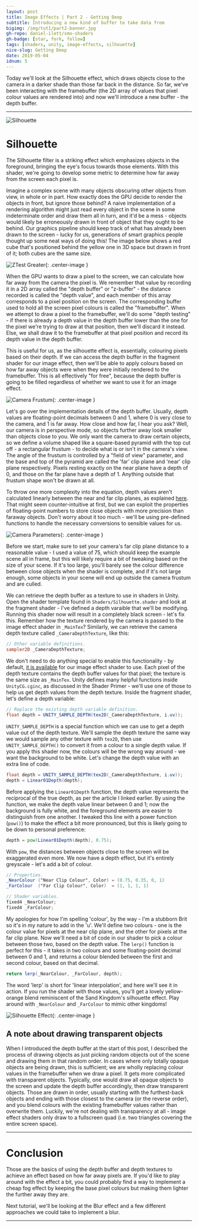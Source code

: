 ```yaml
---
layout: post
title: Image Effects | Part 2 - Getting Deep
subtitle: Introducing a new kind of buffer to take data from
bigimg: /img/tut1/part2-banner.jpg
gh-repo: daniel-ilett/smo-shaders
gh-badge: [star, fork, follow]
tags: [shaders, unity, image-effects, silhouette]
nice-slug: Getting Deep
date: 2019-05-04
idnum: 5
---
```


Today we'll look at the Silhouette effect, which draws objects close to the camera in a darker shade than those far back in the distance. So far, we've been interacting with the framebuffer (the 2D array of values that pixel colour values are rendered into) and now we'll introduce a new buffer - the depth buffer.

<hr/>

![Silhouette](/img/tut1/part2-silhouette.jpg)

# Silhouette

The Silhouette filter is a striking effect which emphasizes objects in the foreground, bringing the eye's focus towards those elements. With this shader, we're going to develop some metric to determine how far away from the screen each pixel is.

Imagine a complex scene with many objects obscuring other objects from view, in whole or in part. How exactly does the GPU decide to render the objects in front, but ignore those behind? A naive implementation of a rendering algorithm might just read every object in the scene in some indeterminate order and draw them all in turn, and it'd be a mess - objects would likely be erroneously drawn in front of object that they ought to be behind. Our graphics pipeline should keep track of what has already been drawn to the screen - lucky for us, generations of smart graphics people thought up some neat ways of doing this! The image below shows a red cube that's positioned behind the yellow one in 3D space but drawn in front of it; both cubes are the same size.

![ZTest Greater](/img/tut1/part2-ztest.jpg){: .center-image }

When the GPU wants to draw a pixel to the screen, we can calculate how far away from the camera the pixel is. We remember that value by recording it in a 2D array called the "depth buffer" or "z-buffer" - the distance recorded is called the "depth value", and each member of this array corresponds to a pixel position on the screen. The corresponding buffer used to hold all the screen pixel colours is called the "framebuffer". When we attempt to draw a pixel to the framebuffer, we'll do some "depth testing" - if there is already a depth value in the depth buffer lower than the one for the pixel we're trying to draw at that position, then we'll discard it instead. Else, we shall draw it to the framebuffer at that pixel position and record its depth value in the depth buffer.

This is useful for us, as the silhouette effect is, essentially, colouring pixels based on their depth. If we can access the depth buffer in the fragment shader for our image effect, then we'll be able to apply colours based on how far away objects were when they were initially rendered to the framebuffer. This is all effectively "for free", because the depth buffer is going to be filled regardless of whether we want to use it for an image effect.

![Camera Frustum](/img/tut1/part2-camera-frustum.jpg){: .center-image }

Let's go over the implementation details of the depth buffer. Usually, depth values are floating-point decimals between 0 and 1, where 0 is very close to the camera, and 1 is far away. How close and how far, I hear you ask? Well, our camera is in perspective mode, so objects further away look smaller than objects close to you. We only want the camera to draw certain objects, so we define a volume shaped like a square-based pyramid with the top cut off - a rectangular frustum - to decide what is or isn't in the camera's view. The angle of the frustum is controlled by a "field of view" parameter, and the base and top of the pyramid are called the 'far' clip plane and 'near' clip plane respectively. Pixels resting exactly on the near plane have a depth of 0, and those on the far plane have a depth of 1. Anything outside that frustum shape won't be drawn at all.

To throw one more complexity into the equation, depth values aren't calculated linearly between the near and far clip planes, as explained [here](https://developer.nvidia.com/content/depth-precision-visualized). That might seem counter-intuitive at first, but we can exploit the properties of floating-point numbers to store close objects with more precision than faraway objects. Don't worry about it too much - we'll be using pre-defined functions to handle the necessary conversions to sensible values for us.

![Camera Parameters](/img/tut1/part2-camera-params.jpg){: .center-image }

Before we start, make sure to set your camera's far clip plane distance to a reasonable value - I used a value of 75, which should keep the example scene all in frame, but this will likely require a bit of tweaking based on the size of your scene. If it's too large, you'll barely see the colour difference between close objects when the shader is complete, and if it's not large enough, some objects in your scene will end up outside the camera frustum and are culled.

We can retrieve the depth buffer as a texture to use in shaders in Unity. Open the shader template found in `Shaders/Silhouette.shader` and look at the fragment shader - I've defined a depth varaible that we'll be modifying. Running this shader now will result in a completely black screen - let's fix this. Remember how the texture rendered by the camera is passed to the image effect shader in `_MainTex`? Similarly, we can retrieve the camera depth texture called `_CameraDepthTexture`, like this:

~~~glsl
// Other variable definitions.
sampler2D _CameraDepthTexture;
~~~

We don't need to do anything special to enable this functionality - by default, [it is available](https://docs.unity3d.com/Manual/SL-CameraDepthTexture.html) for our image effect shader to use. Each pixel of the depth texture contains the depth buffer values for that pixel; the texture is the same size as `_MainTex`. Unity defines many helpful functions inside `UnityCG.cginc`, as discussed in the Shader Primer - we'll use one of those to help us get depth values from the depth texture. Inside the fragment shader, let's define a depth variable:

~~~glsl
// Replace the existing depth variable definition.
float depth = UNITY_SAMPLE_DEPTH(tex2D(_CameraDepthTexture, i.uv));
~~~

`UNITY_SAMPLE_DEPTH` is a special function which we can use to get a depth value out of the depth texture. We'll sample the depth texture the same way we would sample any other texture with `tex2D`, then use `UNITY_SAMPLE_DEPTH()` to convert it from a colour to a single depth value. If you apply this shader now, the colours will be the wrong way around - we want the background to be white. Let's change the depth value with an extra line of code.

~~~glsl
float depth = UNITY_SAMPLE_DEPTH(tex2D(_CameraDepthTexture, i.uv));
depth = Linear01Depth(depth);
~~~

Before applying the `Linear01Depth` function, the depth value represents the reciprocal of the true depth, as per the article I linked earlier. By using the function, we make the depth value linear between 0 and 1; now the background is fully white, and the foreground elements are easier to distinguish from one another. I tweaked this line with a power function (`pow()`) to make the effect a bit more pronounced, but this is likely going to be down to personal preference:

~~~glsl
depth = pow(Linear01Depth(depth), 0.75);
~~~

With `pow`, the distances between objects close to the screen will be exaggerated even more. We now have a depth effect, but it's entirely greyscale - let's add a bit of colour.

~~~glsl
// Properties.
_NearColour ("Near Clip Colour", Color) = (0.75, 0.35, 0, 1)
_FarColour  ("Far Clip Colour", Color)  = (1, 1, 1, 1)

// Shader variables.
fixed4 _NearColour;
fixed4 _FarColour;
~~~

My apologies for how I'm spelling 'colour', by the way - I'm a stubborn Brit so it's in my nature to add in the 'u'. We'll define two colours - one is the colour value for pixels at the near clip plane, and the other for pixels at the far clip plane. Now we'll need a bit of code in our shader to pick a colour between those two, based on the depth value. The `lerp()` function is perfect for this - it takes in two colours and some floating-point decimal between 0 and 1, and returns a colour blended between the first and second colour, based on that decimal.

~~~glsl
return lerp(_NearColour, _FarColour, depth);
~~~

The word 'lerp' is short for 'linear interpolation', and here we'll see it in action. If you run the shader with those values, you'll get a lovely yellow-orange blend reminiscent of the Sand Kingdom's silhouette effect. Play around with `_NearColour` and `_FarColour` to mimic other kingdoms!

![Silhouette Effect](/img/tut1/part2-scene-silhouette.jpg){: .center-image }

## A note about drawing transparent objects

When I introduced the depth buffer at the start of this post, I described the process of drawing objects as just picking random objects out of the scene and drawing them in that random order. In cases where only totally opaque objects are being drawn, this is sufficient; we are wholly replacing colour values in the framebuffer when we draw a pixel. It gets more complicated with transparent objects. Typically, one would draw all opaque objects to the screen and update the depth buffer accordingly, then draw transparent objects. Those are drawn in order, usually starting with the furthest-back objects and ending with those closest to the camera (or the reverse order), and you blend colours with the existing framebuffer values rather than overwrite them. Luckily, we're not dealing with transparency at all - image effect shaders only draw to a fullscreen quad (i.e. two triangles covering the entire screen space).

<hr/>

# Conclusion

Those are the basics of using the depth buffer and depth textures to achieve an effect based on how far away pixels are. If you'd like to play around with the effect a bit, you could probably find a way to implement a cheap fog effect by keeping the base pixel colours but making them lighter the further away they are.

Next tutorial, we'll be looking at the Blur effect and a few different approaches we could take to implement a blur.

<hr/>
